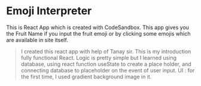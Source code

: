 # Emoji Interpreter
This is React App which is created with CodeSandbox. This app gives you the Fruit Name if you input the fruit emoji or by clicking some emojis which are available in site itself.

> I created this react app with help of Tanay sir. This is my introduction fully functional React. Logic is pretty simple but I learned using database, using react function useState to create a place holder, and connecting database to placeholder on the event of user input. UI : for the first time, I used gradient background image in it.
